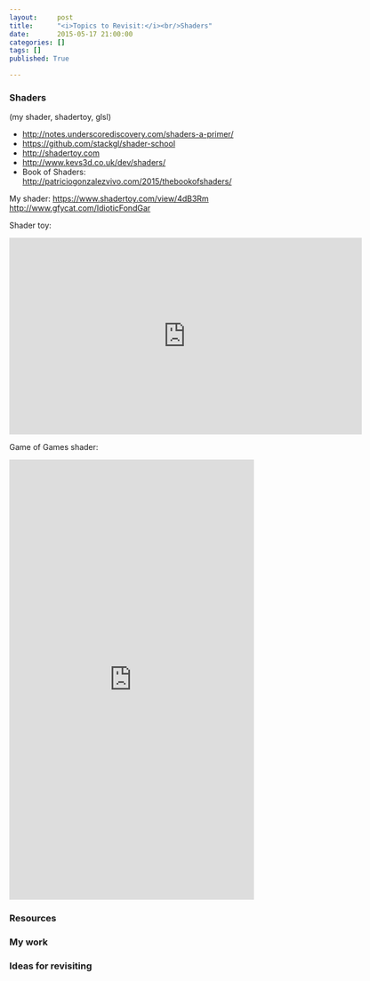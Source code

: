 ```yaml
---
layout:     post
title:      "<i>Topics to Revisit:</i><br/>Shaders"
date:       2015-05-17 21:00:00
categories: []
tags: []
published: True

---
```


### Shaders

(my shader, shadertoy, glsl)

* http://notes.underscorediscovery.com/shaders-a-primer/
* https://github.com/stackgl/shader-school
* http://shadertoy.com
* http://www.kevs3d.co.uk/dev/shaders/
* Book of Shaders: http://patriciogonzalezvivo.com/2015/thebookofshaders/

My shader: https://www.shadertoy.com/view/4dB3Rm
http://www.gfycat.com/IdioticFondGar

<!-- ![ray marching]({{ site.baseurl }}/images/ray_marching.gif) -->

Shader toy:
<iframe src="http://gfycat.com/ifr/IdioticFondGar" frameborder="0" scrolling="no" width="634" height="354" style="-webkit-backface-visibility: hidden;-webkit-transform: scale(1);" ></iframe>

Game of Games shader:
<iframe src="http://gfycat.com/ifr/ShinyRemoteBarnowl" frameborder="0" scrolling="no" width="440" height="792" style="-webkit-backface-visibility: hidden;-webkit-transform: scale(1);" ></iframe>



### Resources


### My work


### Ideas for revisiting
